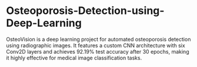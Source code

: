 # Osteoporosis-Detection-using-Deep-Learning
OsteoVision is a deep learning project for automated osteoporosis detection using radiographic images. It features a custom CNN architecture with six Conv2D layers and achieves 92.19% test accuracy after 30 epochs, making it highly effective for medical image classification tasks.
